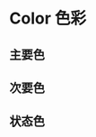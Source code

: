 # Color 色彩

<script setup lang="ts">
import ColorContainer from './components/ColorContainer.vue'

</script>

## 主要色

<ColorContainer color="#3550e0" name="Primary" />

## 次要色

<ColorContainer color="#ffbc00" name="Alternative" />

## 状态色

<ColorContainer color="#22c55e" name="Success" />
<ColorContainer color="#ffc72c" name="Warning" />
<ColorContainer color="#fa5c5c" name="Error" />
<ColorContainer color="#939598" name="Info" />
